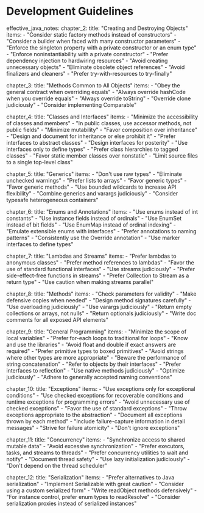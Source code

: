 # Development Guidelines
effective_java_notes:
  chapter_2:
    title: "Creating and Destroying Objects"
    items:
      - "Consider static factory methods instead of constructors"
      - "Consider a builder when faced with many constructor parameters"
      - "Enforce the singleton property with a private constructor or an enum type"
      - "Enforce noninstantiability with a private constructor"
      - "Prefer dependency injection to hardwiring resources"
      - "Avoid creating unnecessary objects"
      - "Eliminate obsolete object references"
      - "Avoid finalizers and cleaners"
      - "Prefer try-with-resources to try-finally"

  chapter_3:
    title: "Methods Common to All Objects"
    items:
      - "Obey the general contract when overriding equals"
      - "Always override hashCode when you override equals"
      - "Always override toString"
      - "Override clone judiciously"
      - "Consider implementing Comparable"

  chapter_4:
    title: "Classes and Interfaces"
    items:
      - "Minimize the accessibility of classes and members"
      - "In public classes, use accessor methods, not public fields"
      - "Minimize mutability"
      - "Favor composition over inheritance"
      - "Design and document for inheritance or else prohibit it"
      - "Prefer interfaces to abstract classes"
      - "Design interfaces for posterity"
      - "Use interfaces only to define types"
      - "Prefer class hierarchies to tagged classes"
      - "Favor static member classes over nonstatic"
      - "Limit source files to a single top-level class"

  chapter_5:
    title: "Generics"
    items:
      - "Don't use raw types"
      - "Eliminate unchecked warnings"
      - "Prefer lists to arrays"
      - "Favor generic types"
      - "Favor generic methods"
      - "Use bounded wildcards to increase API flexibility"
      - "Combine generics and varargs judiciously"
      - "Consider typesafe heterogeneous containers"

  chapter_6:
    title: "Enums and Annotations"
    items:
      - "Use enums instead of int constants"
      - "Use instance fields instead of ordinals"
      - "Use EnumSet instead of bit fields"
      - "Use EnumMap instead of ordinal indexing"
      - "Emulate extensible enums with interfaces"
      - "Prefer annotations to naming patterns"
      - "Consistently use the Override annotation"
      - "Use marker interfaces to define types"

  chapter_7:
    title: "Lambdas and Streams"
    items:
      - "Prefer lambdas to anonymous classes"
      - "Prefer method references to lambdas"
      - "Favor the use of standard functional interfaces"
      - "Use streams judiciously"
      - "Prefer side-effect-free functions in streams"
      - "Prefer Collection to Stream as a return type"
      - "Use caution when making streams parallel"

  chapter_8:
    title: "Methods"
    items:
      - "Check parameters for validity"
      - "Make defensive copies when needed"
      - "Design method signatures carefully"
      - "Use overloading judiciously"
      - "Use varargs judiciously"
      - "Return empty collections or arrays, not nulls"
      - "Return optionals judiciously"
      - "Write doc comments for all exposed API elements"

  chapter_9:
    title: "General Programming"
    items:
      - "Minimize the scope of local variables"
      - "Prefer for-each loops to traditional for loops"
      - "Know and use the libraries"
      - "Avoid float and double if exact answers are required"
      - "Prefer primitive types to boxed primitives"
      - "Avoid strings where other types are more appropriate"
      - "Beware the performance of string concatenation"
      - "Refer to objects by their interfaces"
      - "Prefer interfaces to reflection"
      - "Use native methods judiciously"
      - "Optimize judiciously"
      - "Adhere to generally accepted naming conventions"

  chapter_10:
    title: "Exceptions"
    items:
      - "Use exceptions only for exceptional conditions"
      - "Use checked exceptions for recoverable conditions and runtime exceptions for programming errors"
      - "Avoid unnecessary use of checked exceptions"
      - "Favor the use of standard exceptions"
      - "Throw exceptions appropriate to the abstraction"
      - "Document all exceptions thrown by each method"
      - "Include failure-capture information in detail messages"
      - "Strive for failure atomicity"
      - "Don't ignore exceptions"

  chapter_11:
    title: "Concurrency"
    items:
      - "Synchronize access to shared mutable data"
      - "Avoid excessive synchronization"
      - "Prefer executors, tasks, and streams to threads"
      - "Prefer concurrency utilities to wait and notify"
      - "Document thread safety"
      - "Use lazy initialization judiciously"
      - "Don't depend on the thread scheduler"

  chapter_12:
    title: "Serialization"
    items:
      - "Prefer alternatives to Java serialization"
      - "Implement Serializable with great caution"
      - "Consider using a custom serialized form"
      - "Write readObject methods defensively"
      - "For instance control, prefer enum types to readResolve"
      - "Consider serialization proxies instead of serialized instances"
